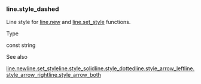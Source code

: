 ### line.style\_dashed

Line style for [line.new](#fun_line.new) and [line.set\_style](#fun_line.set_style) functions.

Type

const string

See also

[line.new](#fun_line.new)[line.set\_style](#fun_line.set_style)[line.style\_solid](#const_line.style_solid)[line.style\_dotted](#const_line.style_dotted)[line.style\_arrow\_left](#const_line.style_arrow_left)[line.style\_arrow\_right](#const_line.style_arrow_right)[line.style\_arrow\_both](#const_line.style_arrow_both)
